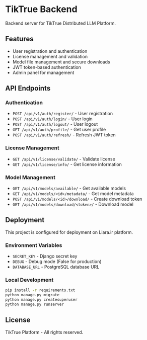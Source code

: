 # TikTrue Backend

Backend server for TikTrue Distributed LLM Platform.

## Features

- User registration and authentication
- License management and validation
- Model file management and secure downloads
- JWT token-based authentication
- Admin panel for management

## API Endpoints

### Authentication
- `POST /api/v1/auth/register/` - User registration
- `POST /api/v1/auth/login/` - User login
- `POST /api/v1/auth/logout/` - User logout
- `GET /api/v1/auth/profile/` - Get user profile
- `POST /api/v1/auth/refresh/` - Refresh JWT token

### License Management
- `GET /api/v1/license/validate/` - Validate license
- `GET /api/v1/license/info/` - Get license information

### Model Management
- `GET /api/v1/models/available/` - Get available models
- `GET /api/v1/models/<id>/metadata/` - Get model metadata
- `POST /api/v1/models/<id>/download/` - Create download token
- `GET /api/v1/models/download/<token>/` - Download model

## Deployment

This project is configured for deployment on Liara.ir platform.

### Environment Variables

- `SECRET_KEY` - Django secret key
- `DEBUG` - Debug mode (False for production)
- `DATABASE_URL` - PostgreSQL database URL

### Local Development

```bash
pip install -r requirements.txt
python manage.py migrate
python manage.py createsuperuser
python manage.py runserver
```

## License

TikTrue Platform - All rights reserved.